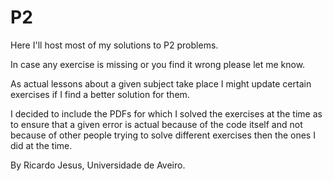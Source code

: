 # P2
Here I'll host most of my solutions to P2 problems.

In case any exercise is missing or you find it wrong please let me know.

As actual lessons about a given subject take place I might update certain exercises if I find a better solution for them.

I decided to include the PDFs for which I solved the exercises at the time as to ensure that a given error is actual because of the code itself and not because of other people trying to solve different exercises then the ones I did at the time.

By Ricardo Jesus, Universidade de Aveiro.

